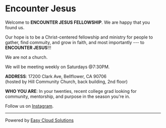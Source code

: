 # Encounter Jesus

Welcome to **ENCOUNTER JESUS FELLOWSHIP**. We are happy that you found us. 

Our hope is to be a Christ-centered fellowship and ministry for people to gather, find commuity, and grow in faith, and most importantly --- to **ENCOUNTER JESUS**!!!

We are not a church.

We will be meeting weekly on Saturdays @7:30PM.

**ADDRESS**: 17200 Clark Ave, Bellflower, CA 90706    
(hosted by Hill Community Church, back building, 2nd floor)

**WHO YOU ARE**: In your twenties, recent college grad looking for community, mentorship, and purpose in the season you're in.

Follow us on [Instagram](https://www.instagram.com/encounterjesus__/).

***

Powered by [Easy Cloud Solutions](https://easycloudsolutions.com)
